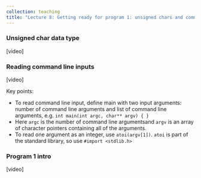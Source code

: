 ```yaml
---
collection: teaching
title: "Lecture 8: Getting ready for program 1: unsigned chars and command line inputs"
---
```


### Unsigned char data type
[video]

### Reading command line inputs
[video]

Key points:
* To read command line input, define main with two input arguments: number of
	command line arguments and list of command line arguments, e.g. `int
	main(int argc, char** argv) { }`
* Here `argc` is the number of command line argumentsand `argv` is an array of
	character pointers containing all of the arguments.
* To read one argument as an integer, use `atoi(argv[1])`. `atoi` is part of
	the standard library, so use `#import <stdlib.h>`

### Program 1 intro
[video]
